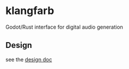 # klangfarb
Godot/Rust interface for digital audio generation

## Design

see the [design doc](./docs/design.org)
